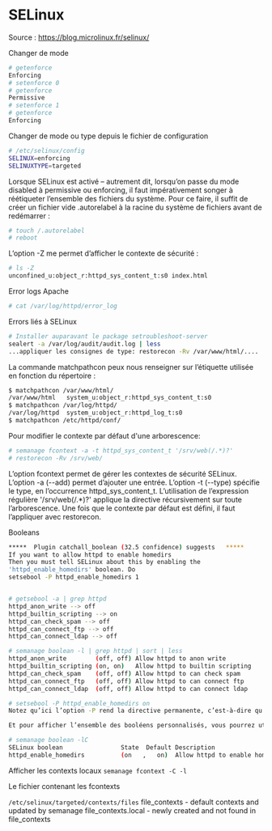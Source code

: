 # SELinux
Source : https://blog.microlinux.fr/selinux/

Changer de mode
```Bash
# getenforce
Enforcing
# setenforce 0
# getenforce
Permissive
# setenforce 1
# getenforce
Enforcing
```

Changer de mode ou type depuis le fichier de configuration
```Bash
# /etc/selinux/config
SELINUX=enforcing
SELINUXTYPE=targeted
```

Lorsque SELinux est activé – autrement dit, lorsqu’on passe du mode disabled à permissive ou enforcing, il faut impérativement songer à réétiqueter l’ensemble des fichiers du système. Pour ce faire, il suffit de créer un fichier vide .autorelabel à la racine du système de fichiers avant de redémarrer :

```Bash
# touch /.autorelabel
# reboot
```

L’option -Z me permet d’afficher le contexte de sécurité :

```Bash
# ls -Z
unconfined_u:object_r:httpd_sys_content_t:s0 index.html
```

Error logs Apache

```Bash
# cat /var/log/httpd/error_log
```

Errors liés à SELinux
```Bash
# Installer auparavant le package setroubleshoot-server
sealert -a /var/log/audit/audit.log | less
...appliquer les consignes de type: restorecon -Rv /var/www/html/....
```

La commande matchpathcon peux nous renseigner sur l’étiquette utilisée en fonction du répertoire :

```Bash
$ matchpathcon /var/www/html/
/var/www/html   system_u:object_r:httpd_sys_content_t:s0
$ matchpathcon /var/log/httpd/
/var/log/httpd  system_u:object_r:httpd_log_t:s0
$ matchpathcon /etc/httpd/conf/
```

Pour modifier le contexte par défaut d'une arborescence:

```Bash
# semanage fcontext -a -t httpd_sys_content_t '/srv/web(/.*)?'
# restorecon -Rv /srv/web/
```

L’option fcontext permet de gérer les contextes de sécurité SELinux.
L’option -a (--add) permet d’ajouter une entrée.
L’option -t (--type) spécifie le type, en l’occurrence httpd_sys_content_t.
L’utilisation de l’expression régulière '/srv/web(/.*)?' applique la directive récursivement sur toute l’arborescence.
Une fois que le contexte par défaut est défini, il faut l’appliquer avec restorecon.

Booleans

```Bash
*****  Plugin catchall_boolean (32.5 confidence) suggests   *****
If you want to allow httpd to enable homedirs
Then you must tell SELinux about this by enabling the 
'httpd_enable_homedirs' boolean. Do
setsebool -P httpd_enable_homedirs 1


# getsebool -a | grep httpd
httpd_anon_write --> off
httpd_builtin_scripting --> on
httpd_can_check_spam --> off
httpd_can_connect_ftp --> off
httpd_can_connect_ldap --> off

# semanage boolean -l | grep httpd | sort | less
httpd_anon_write        (off, off) Allow httpd to anon write
httpd_builtin_scripting (on, on)   Allow httpd to builtin scripting
httpd_can_check_spam    (off, off) Allow httpd to can check spam
httpd_can_connect_ftp   (off, off) Allow httpd to can connect ftp
httpd_can_connect_ldap  (off, off) Allow httpd to can connect ldap

# setsebool -P httpd_enable_homedirs on
Notez qu’ici l’option -P rend la directive permanente, c’est-à-dire qu’elle est conservée après un redémarrage du système.

Et pour afficher l’ensemble des booléens personnalisés, vous pourrez utiliser la commande suivante :

# semanage boolean -lC 
SELinux boolean                State  Default Description
httpd_enable_homedirs          (on   ,   on)  Allow httpd to enable homedirs
```

Afficher les contexts locaux
`semanage fcontext -C -l`

Le fichier contenant les fcontexts

`/etc/selinux/targeted/contexts/files`
file_contexts - default contexts and updated by semanage
file_contexts.local - newly created and not found in file_contexts

